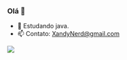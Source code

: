 ### Olá 👋
- 🌱 Estudando java.
- 📫 Contato: XandyNerd@gmail.com
<div>
  <a href = https://github.com/XandyNerdX>
    <img heigt="180cm" src="https://github-readme-stats.vercel.app/api?username=XandyNerdX&show_icons=true&bg_color=171515"/>
 
</div>
 
